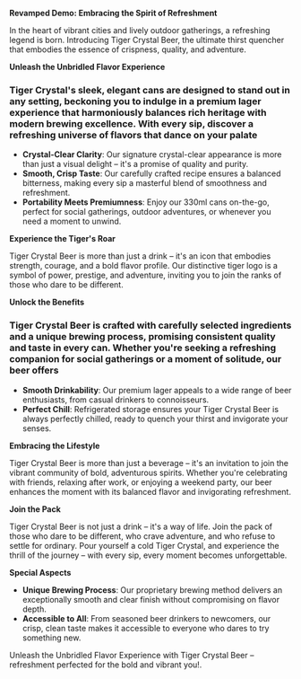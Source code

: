 **Revamped Demo: Embracing the Spirit of Refreshment**

In the heart of vibrant cities and lively outdoor gatherings, a refreshing legend is born. Introducing Tiger Crystal Beer, the ultimate thirst quencher that embodies the essence of crispness, quality, and adventure.

**Unleash the Unbridled Flavor Experience**

### Tiger Crystal's sleek, elegant cans are designed to stand out in any setting, beckoning you to indulge in a premium lager experience that harmoniously balances rich heritage with modern brewing excellence. With every sip, discover a refreshing universe of flavors that dance on your palate

*   **Crystal-Clear Clarity**: Our signature crystal-clear appearance is more than just a visual delight – it's a promise of quality and purity.
*   **Smooth, Crisp Taste**: Our carefully crafted recipe ensures a balanced bitterness, making every sip a masterful blend of smoothness and refreshment.
*   **Portability Meets Premiumness**: Enjoy our 330ml cans on-the-go, perfect for social gatherings, outdoor adventures, or whenever you need a moment to unwind.

**Experience the Tiger's Roar**

Tiger Crystal Beer is more than just a drink – it's an icon that embodies strength, courage, and a bold flavor profile. Our distinctive tiger logo is a symbol of power, prestige, and adventure, inviting you to join the ranks of those who dare to be different.

**Unlock the Benefits**

### Tiger Crystal Beer is crafted with carefully selected ingredients and a unique brewing process, promising consistent quality and taste in every can. Whether you're seeking a refreshing companion for social gatherings or a moment of solitude, our beer offers

*   **Smooth Drinkability**: Our premium lager appeals to a wide range of beer enthusiasts, from casual drinkers to connoisseurs.
*   **Perfect Chill**: Refrigerated storage ensures your Tiger Crystal Beer is always perfectly chilled, ready to quench your thirst and invigorate your senses.

**Embracing the Lifestyle**

Tiger Crystal Beer is more than just a beverage – it's an invitation to join the vibrant community of bold, adventurous spirits. Whether you're celebrating with friends, relaxing after work, or enjoying a weekend party, our beer enhances the moment with its balanced flavor and invigorating refreshment.

**Join the Pack**

Tiger Crystal Beer is not just a drink – it's a way of life. Join the pack of those who dare to be different, who crave adventure, and who refuse to settle for ordinary. Pour yourself a cold Tiger Crystal, and experience the thrill of the journey – with every sip, every moment becomes unforgettable.

**Special Aspects**

*   **Unique Brewing Process**: Our proprietary brewing method delivers an exceptionally smooth and clear finish without compromising on flavor depth.
*   **Accessible to All**: From seasoned beer drinkers to newcomers, our crisp, clean taste makes it accessible to everyone who dares to try something new.

Unleash the Unbridled Flavor Experience with Tiger Crystal Beer – refreshment perfected for the bold and vibrant you!.